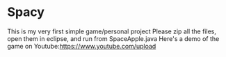 # Spacy
This is my very first simple game/personal project
Please zip all the files, open them in eclipse, and run from SpaceApple.java
Here's a demo of the game on Youtube:https://www.youtube.com/upload
